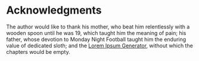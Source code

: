 # Acknowledgments

The author would like to thank his mother, who beat him relentlessly with a
wooden spoon until he was 19, which taught him the meaning of pain; his father,
whose devotion to Monday Night Football taught him the enduring value of
dedicated sloth; and the [Lorem Ipsum Generator](http://www.procato.com/lipsum/),
without which the chapters would be empty.
